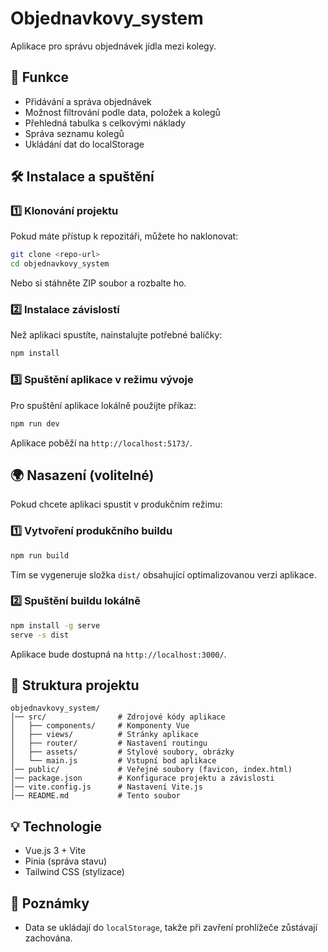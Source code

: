# Objednavkovy\_system

Aplikace pro správu objednávek jídla mezi kolegy.

## 🚀 Funkce

- Přidávání a správa objednávek
- Možnost filtrování podle data, položek a kolegů
- Přehledná tabulka s celkovými náklady
- Správa seznamu kolegů
- Ukládání dat do localStorage

## 🛠️ Instalace a spuštění

### 1️⃣ Klonování projektu

Pokud máte přístup k repozitáři, můžete ho naklonovat:

```sh
git clone <repo-url>
cd objednavkovy_system
```

Nebo si stáhněte ZIP soubor a rozbalte ho.

### 2️⃣ Instalace závislostí

Než aplikaci spustíte, nainstalujte potřebné balíčky:

```sh
npm install
```

### 3️⃣ Spuštění aplikace v režimu vývoje

Pro spuštění aplikace lokálně použijte příkaz:

```sh
npm run dev
```

Aplikace poběží na `http://localhost:5173/`.

## 🌍 Nasazení (volitelné)

Pokud chcete aplikaci spustit v produkčním režimu:

### 1️⃣ Vytvoření produkčního buildu

```sh
npm run build
```

Tím se vygeneruje složka `dist/` obsahující optimalizovanou verzi aplikace.

### 2️⃣ Spuštění buildu lokálně

```sh
npm install -g serve
serve -s dist
```

Aplikace bude dostupná na `http://localhost:3000/`.

## 📂 Struktura projektu

```
objednavkovy_system/
│── src/                # Zdrojové kódy aplikace
│   ├── components/     # Komponenty Vue
│   ├── views/          # Stránky aplikace
│   ├── router/         # Nastavení routingu
│   ├── assets/         # Stylové soubory, obrázky
│   └── main.js         # Vstupní bod aplikace
│── public/             # Veřejné soubory (favicon, index.html)
│── package.json        # Konfigurace projektu a závislosti
│── vite.config.js      # Nastavení Vite.js
│── README.md           # Tento soubor
```

## 💡 Technologie

- Vue.js 3 + Vite
- Pinia (správa stavu)
- Tailwind CSS (stylizace)

## 📌 Poznámky

- Data se ukládají do `localStorage`, takže při zavření prohlížeče zůstávají zachována.